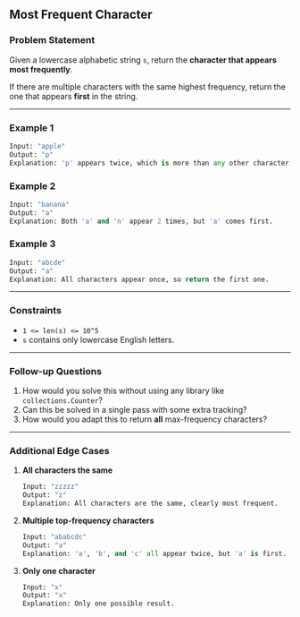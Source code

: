 ## **Most Frequent Character**

### **Problem Statement**
Given a lowercase alphabetic string `s`, return the **character that appears most frequently**.

If there are multiple characters with the same highest frequency, return the one that appears **first** in the string.

---

### **Example 1**
```python
Input: "apple"
Output: "p"
Explanation: 'p' appears twice, which is more than any other character.
```

### **Example 2**
```python
Input: "banana"
Output: "a"
Explanation: Both 'a' and 'n' appear 2 times, but 'a' comes first.
```

### **Example 3**
```python
Input: "abcde"
Output: "a"
Explanation: All characters appear once, so return the first one.
```

---

### **Constraints**
- `1 <= len(s) <= 10^5`
- `s` contains only lowercase English letters.

---

### **Follow-up Questions**
1. How would you solve this without using any library like `collections.Counter`?
2. Can this be solved in a single pass with some extra tracking?
3. How would you adapt this to return **all** max-frequency characters?

---

### **Additional Edge Cases**
1. **All characters the same**  
   ```python
   Input: "zzzzz"
   Output: "z"
   Explanation: All characters are the same, clearly most frequent.
   ```

2. **Multiple top-frequency characters**  
   ```python
   Input: "ababcdc"
   Output: "a"
   Explanation: 'a', 'b', and 'c' all appear twice, but 'a' is first.
   ```

3. **Only one character**  
   ```python
   Input: "x"
   Output: "x"
   Explanation: Only one possible result.
   ```
